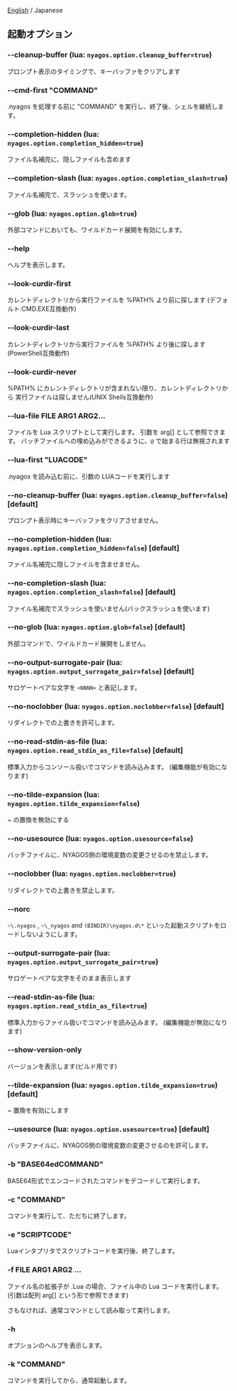 [English](./02-Options_en.md) / Japanese

## 起動オプション

### --cleanup-buffer (lua: `nyagos.option.cleanup_buffer=true`)
プロンプト表示のタイミングで、キーバッファをクリアします

### --cmd-first "COMMAND"
.nyagos を処理する前に "COMMAND" を実行し、終了後、シェルを継続します。

### --completion-hidden (lua: `nyagos.option.completion_hidden=true`)
ファイル名補完に、隠しファイルも含めます

### --completion-slash (lua: `nyagos.option.completion_slash=true`)
ファイル名補完で、スラッシュを使います。

### --glob (lua: `nyagos.option.glob=true`)
外部コマンドにおいても、ワイルドカード展開を有効にします。

### --help
ヘルプを表示します。

### --look-curdir-first
カレントディレクトリから実行ファイルを %PATH% より前に探します
(デフォルト:CMD.EXE互換動作)

### --look-curdir-last
カレントディレクトリから実行ファイルを %PATH% より後に探します
(PowerShell互換動作)

### --look-curdir-never
%PATH% にカレントディレクトリが含まれない限り、カレントディレクトリから
実行ファイルは探しません(UNIX Shells互換動作)

### --lua-file FILE ARG1 ARG2...
ファイルを Lua スクリプトとして実行します。
引数を arg[] として参照できます。
バッチファイルへの埋め込みができるように、`@` で始まる行は無視されます

### --lua-first "LUACODE"
.nyagos を読み込む前に、引数の LUAコードを実行します

### --no-cleanup-buffer (lua: `nyagos.option.cleanup_buffer=false`) [default]
プロンプト表示時にキーバッファをクリアさせません。

### --no-completion-hidden (lua: `nyagos.option.completion_hidden=false`) [default]
ファイル名補完に隠しファイルを含ませません。

### --no-completion-slash (lua: `nyagos.option.completion_slash=false`) [default]
ファイル名補完でスラッシュを使いません(バックスラッシュを使います)

### --no-glob (lua: `nyagos.option.glob=false`) [default]
外部コマンドで、ワイルドカード展開をしません。

### --no-output-surrogate-pair (lua: `nyagos.option.output_surrogate_pair=false`) [default]
サロゲートペアな文字を `<NNNN>` と表記します。

### --no-noclobber (lua: `nyagos.option.noclobber=false`) [default]
リダイレクトでの上書きを許可します。

### --no-read-stdin-as-file (lua: `nyagos.option.read_stdin_as_file=false`) [default]
標準入力からコンソール扱いでコマンドを読み込みます。
(編集機能が有効になります)

### --no-tilde-expansion (lua: `nyagos.option.tilde_expansion=false`)
~ の置換を無効にする

### --no-usesource (lua: `nyagos.option.usesource=false`)
バッチファイルに、NYAGOS側の環境変数の変更させるのを禁止します。

### --noclobber (lua: `nyagos.option.noclobber=true`)
リダイレクトでの上書きを禁止します。

### --norc
`~\.nyagos` , `~\_nyagos` and `(BINDIR)\nyagos.d\*` といった起動スクリプトをロードしないようにします。

### --output-surrogate-pair (lua: `nyagos.option.output_surrogate_pair=true`)
サロゲートペアな文字をそのまま表示します

### --read-stdin-as-file (lua: `nyagos.option.read_stdin_as_file=true`)
標準入力からファイル扱いでコマンドを読み込みます。
(編集機能が無効になります)

### --show-version-only
バージョンを表示します(ビルド用です)

### --tilde-expansion (lua: `nyagos.option.tilde_expansion=true`) [default]
~ 置換を有効にします

### --usesource (lua: `nyagos.option.usesource=true`) [default]
バッチファイルに、NYAGOS側の環境変数の変更させるのを許可します。

### -b "BASE64edCOMMAND"
BASE64形式でエンコードされたコマンドをデコードして実行します。

### -c "COMMAND"
コマンドを実行して、ただちに終了します。

### -e "SCRIPTCODE"
Luaインタプリタでスクリプトコードを実行後、終了します。

### -f FILE ARG1 ARG2 ...
ファイル名の拡張子が .Lua の場合、ファイル中の Lua コードを実行します。
(引数は配列 arg[] という形で参照できます)

さもなければ、通常コマンドとして読み取って実行します。

### -h
オプションのヘルプを表示します。

### -k "COMMAND"
コマンドを実行してから、通常起動します。

<!-- set:fenc=utf8: -->
